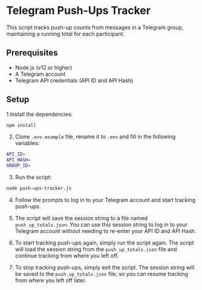 # Telegram Push-Ups Tracker

This script tracks push-up counts from messages in a Telegram group, maintaining a running total for each participant.

## Prerequisites

- Node.js (v12 or higher)
- A Telegram account
- Telegram API credentials (API ID and API Hash)

## Setup

1.Install the dependencies:

```bash
npm install
```

2. Clone `.env.example` file, rename it to `.env` and fill in the following variables:

```bash
API_ID=
API_HASH=
GROUP_ID=
```

3. Run the script:

```bash
node push-ups-tracker.js
```

4. Follow the prompts to log in to your Telegram account and start tracking push-ups.

5. The script will save the session string to a file named `push_up_totals.json`. You can use this session string to log in to your Telegram account without needing to re-enter your API ID and API Hash.

6. To start tracking push-ups again, simply run the script again. The script will load the session string from the `push_up_totals.json` file and continue tracking from where you left off.

7. To stop tracking push-ups, simply exit the script. The session string will be saved to the `push_up_totals.json` file, so you can resume tracking from where you left off later.
